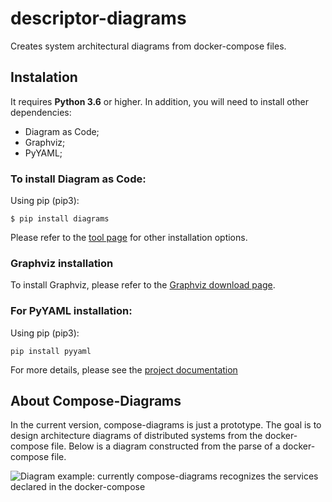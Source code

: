 # descriptor-diagrams
Creates system architectural diagrams from docker-compose files. 

## Instalation
It requires **Python 3.6** or higher. In addition, you will need to install other dependencies:

- Diagram as Code;
- Graphviz;
- PyYAML;

### To install Diagram as Code:

Using pip (pip3):
```
$ pip install diagrams
```


Please refer to the [tool page](https://diagrams.mingrammer.com/docs/getting-started/installation)  for other installation options.

### Graphviz installation

To install Graphviz, please refer to the [Graphviz download page](https://graphviz.gitlab.io/download/).

### For PyYAML installation:

Using pip (pip3):

```
pip install pyyaml
```
For more details, please see the [project documentation](https://pyyaml.org/wiki/PyYAMLDocumentation)

## About Compose-Diagrams

In the current version, compose-diagrams is just a prototype. The goal is to design architecture diagrams of distributed systems from the docker-compose file. Below is a diagram constructed from the parse of a docker-compose file.

![Diagram example: currently compose-diagrams recognizes the services declared in the docker-compose](diagram.png)




